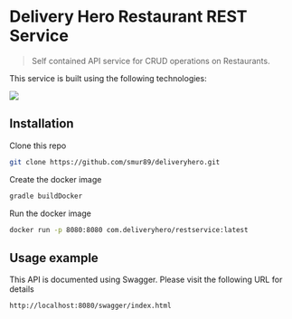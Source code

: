 # Delivery Hero Restaurant REST Service
> Self contained API service for CRUD operations on Restaurants.

This service is built using the following technologies:

![](https://avatars2.githubusercontent.com/u/7225556?s=280&v=4)

## Installation

Clone this repo

```sh
git clone https://github.com/smur89/deliveryhero.git
```

Create the docker image

```sh
gradle buildDocker
```

Run the docker image

```sh
docker run -p 8080:8080 com.deliveryhero/restservice:latest  
```

## Usage example

This API is documented using Swagger. Please visit the following URL for details

```sh
http://localhost:8080/swagger/index.html
```